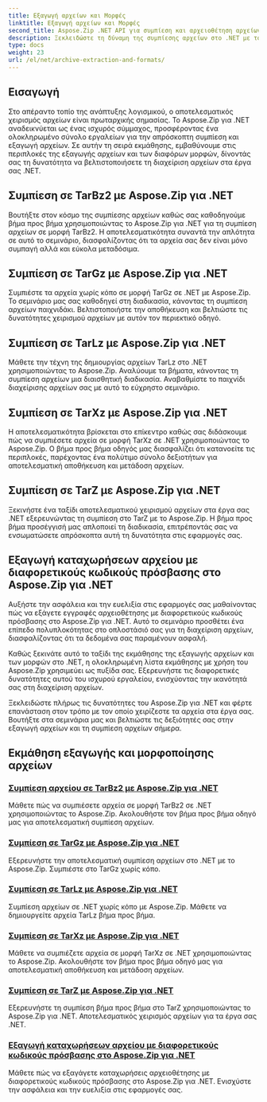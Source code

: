 ```yaml
---
title: Εξαγωγή αρχείων και Μορφές
linktitle: Εξαγωγή αρχείων και Μορφές
second_title: Aspose.Zip .NET API για συμπίεση και αρχειοθέτηση αρχείων
description: Ξεκλειδώστε τη δύναμη της συμπίεσης αρχείων στο .NET με το Aspose.Zip. Μάθετε να συμπιέζετε αρχεία σε διάφορες μορφές όπως TarBz2, TarGz και TarZ για αποτελεσματική αποθήκευση.
type: docs
weight: 23
url: /el/net/archive-extraction-and-formats/
---
```


## Εισαγωγή

Στο απέραντο τοπίο της ανάπτυξης λογισμικού, ο αποτελεσματικός χειρισμός αρχείων είναι πρωταρχικής σημασίας. Το Aspose.Zip για .NET αναδεικνύεται ως ένας ισχυρός σύμμαχος, προσφέροντας ένα ολοκληρωμένο σύνολο εργαλείων για την απρόσκοπτη συμπίεση και εξαγωγή αρχείων. Σε αυτήν τη σειρά εκμάθησης, εμβαθύνουμε στις περιπλοκές της εξαγωγής αρχείων και των διαφόρων μορφών, δίνοντάς σας τη δυνατότητα να βελτιστοποιήσετε τη διαχείριση αρχείων στα έργα σας .NET.

## Συμπίεση σε TarBz2 με Aspose.Zip για .NET

Βουτήξτε στον κόσμο της συμπίεσης αρχείων καθώς σας καθοδηγούμε βήμα προς βήμα χρησιμοποιώντας το Aspose.Zip για .NET για τη συμπίεση αρχείων σε μορφή TarBz2. Η αποτελεσματικότητα συναντά την απλότητα σε αυτό το σεμινάριο, διασφαλίζοντας ότι τα αρχεία σας δεν είναι μόνο συμπαγή αλλά και εύκολα μεταδόσιμα.

## Συμπίεση σε TarGz με Aspose.Zip για .NET

Συμπιέστε τα αρχεία χωρίς κόπο σε μορφή TarGz σε .NET με Aspose.Zip. Το σεμινάριο μας σας καθοδηγεί στη διαδικασία, κάνοντας τη συμπίεση αρχείων παιχνιδάκι. Βελτιστοποιήστε την αποθήκευση και βελτιώστε τις δυνατότητες χειρισμού αρχείων με αυτόν τον περιεκτικό οδηγό.

## Συμπίεση σε TarLz με Aspose.Zip για .NET

Μάθετε την τέχνη της δημιουργίας αρχείων TarLz στο .NET χρησιμοποιώντας το Aspose.Zip. Αναλύουμε τα βήματα, κάνοντας τη συμπίεση αρχείων μια διαισθητική διαδικασία. Αναβαθμίστε το παιχνίδι διαχείρισης αρχείων σας με αυτό το εύχρηστο σεμινάριο.

## Συμπίεση σε TarXz με Aspose.Zip για .NET

Η αποτελεσματικότητα βρίσκεται στο επίκεντρο καθώς σας διδάσκουμε πώς να συμπιέσετε αρχεία σε μορφή TarXz σε .NET χρησιμοποιώντας το Aspose.Zip. Ο βήμα προς βήμα οδηγός μας διασφαλίζει ότι κατανοείτε τις περιπλοκές, παρέχοντας ένα πολύτιμο σύνολο δεξιοτήτων για αποτελεσματική αποθήκευση και μετάδοση αρχείων.

## Συμπίεση σε TarZ με Aspose.Zip για .NET

Ξεκινήστε ένα ταξίδι αποτελεσματικού χειρισμού αρχείων στα έργα σας .NET εξερευνώντας τη συμπίεση στο TarZ με το Aspose.Zip. Η βήμα προς βήμα προσέγγισή μας απλοποιεί τη διαδικασία, επιτρέποντάς σας να ενσωματώσετε απρόσκοπτα αυτή τη δυνατότητα στις εφαρμογές σας.

## Εξαγωγή καταχωρήσεων αρχείου με διαφορετικούς κωδικούς πρόσβασης στο Aspose.Zip για .NET

Αυξήστε την ασφάλεια και την ευελιξία στις εφαρμογές σας μαθαίνοντας πώς να εξάγετε εγγραφές αρχειοθέτησης με διαφορετικούς κωδικούς πρόσβασης στο Aspose.Zip για .NET. Αυτό το σεμινάριο προσθέτει ένα επίπεδο πολυπλοκότητας στο οπλοστάσιό σας για τη διαχείριση αρχείων, διασφαλίζοντας ότι τα δεδομένα σας παραμένουν ασφαλή.

Καθώς ξεκινάτε αυτό το ταξίδι της εκμάθησης της εξαγωγής αρχείων και των μορφών στο .NET, η ολοκληρωμένη λίστα εκμάθησης με χρήση του Aspose.Zip χρησιμεύει ως πυξίδα σας. Εξερευνήστε τις διαφορετικές δυνατότητες αυτού του ισχυρού εργαλείου, ενισχύοντας την ικανότητά σας στη διαχείριση αρχείων.

Ξεκλειδώστε πλήρως τις δυνατότητες του Aspose.Zip για .NET και φέρτε επανάσταση στον τρόπο με τον οποίο χειρίζεστε τα αρχεία στα έργα σας. Βουτήξτε στα σεμινάρια μας και βελτιώστε τις δεξιότητές σας στην εξαγωγή αρχείων και τη συμπίεση αρχείων σήμερα.

## Εκμάθηση εξαγωγής και μορφοποίησης αρχείων
### [Συμπίεση αρχείου σε TarBz2 με Aspose.Zip για .NET](./compress-to-tar-bz2/)
Μάθετε πώς να συμπιέσετε αρχεία σε μορφή TarBz2 σε .NET χρησιμοποιώντας το Aspose.Zip. Ακολουθήστε τον βήμα προς βήμα οδηγό μας για αποτελεσματική συμπίεση αρχείων.
### [Συμπίεση σε TarGz με Aspose.Zip για .NET](./compress-to-tar-gz/)
Εξερευνήστε την αποτελεσματική συμπίεση αρχείων στο .NET με το Aspose.Zip. Συμπιέστε στο TarGz χωρίς κόπο.
### [Συμπίεση σε TarLz με Aspose.Zip για .NET](./compress-to-tar-lz/)
Συμπίεση αρχείων σε .NET χωρίς κόπο με Aspose.Zip. Μάθετε να δημιουργείτε αρχεία TarLz βήμα προς βήμα.
### [Συμπίεση σε TarXz με Aspose.Zip για .NET](./compress-to-tar-xz/)
Μάθετε να συμπιέζετε αρχεία σε μορφή TarXz σε .NET χρησιμοποιώντας το Aspose.Zip. Ακολουθήστε τον βήμα προς βήμα οδηγό μας για αποτελεσματική αποθήκευση και μετάδοση αρχείων.
### [Συμπίεση σε TarZ με Aspose.Zip για .NET](./compress-to-tar-z/)
Εξερευνήστε τη συμπίεση βήμα προς βήμα στο TarZ χρησιμοποιώντας το Aspose.Zip για .NET. Αποτελεσματικός χειρισμός αρχείων για τα έργα σας .NET.
### [Εξαγωγή καταχωρήσεων αρχείου με διαφορετικούς κωδικούς πρόσβασης στο Aspose.Zip για .NET](./extract-archive-different-passwords/)
Μάθετε πώς να εξαγάγετε καταχωρήσεις αρχειοθέτησης με διαφορετικούς κωδικούς πρόσβασης στο Aspose.Zip για .NET. Ενισχύστε την ασφάλεια και την ευελιξία στις εφαρμογές σας.